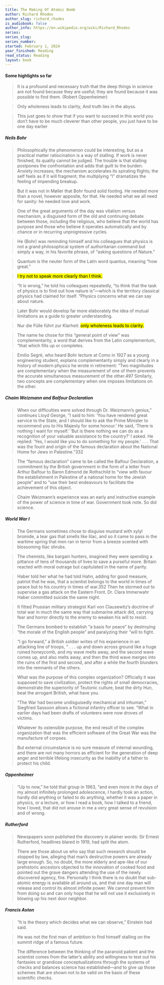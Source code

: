 ```yaml
---
title: The Making Of Atomic Bomb
author: Richard Rhodes
author_slug: richard_rhodes
is_audiobook: false
author_info: https://en.wikipedia.org/wiki/Richard_Rhodes
series: 
series_slug: 
series_number: 
started: February 1, 2024
year_finished: Reading
read_status: Reading
layout: book
---
```


#### Some highlights so far

>It is a profound and necessary truth that the deep things in science are not found because they are useful; they are found because
>it was possible to find them.
>(Robert Oppenheimer)

>Only wholeness leads to clarity,
>And truth lies in the abyss.

>This just goes to show that if you want to succeed in this world you don’t have to be much cleverer than other people, you just have to be one day earlier

##### Neils Bohr

   >Philosophically the phenomenon could be interesting, but as a practical matter ratiocination is a way of stalling. If work is never finished, its quality cannot be judged. The trouble is that stalling postpones the confrontation and adds that guilt to the burden. Anxiety increases; the mechanism accelerates its spiraling flights; the self feels as if it will fragment; the multiplying “I” dramatizes the feeling of impending breakup.

   >But it was not in Møller that Bohr found solid footing. He needed more than a novel, however apposite, for that. He needed what we all need for sanity: he needed love and work.

   >One of the great arguments of the day was vitalism versus mechanism, a disguised form of the old and continuing debate between those, including the religious, who believe that the world has purpose and those who believe it operates automatically and by chance or in recurring unprogressive cycles.

   >He (Bohr) was reminding himself and his colleagues that physics is not a grand philosophical system of authoritarian command but simply a way, in his favorite phrase, of “asking questions of Nature.”

   >Quantum is the neuter form of the Latin word quantus, meaning “how great.”

   ><mark>I try not to speak more clearly than I think.</mark>

   >“It is wrong,” he told his colleagues repeatedly, “to think that the task of physics is to find out how nature is”—which is the territory classical physics had claimed for itself. “Physics concerns what we can say about nature.

   >Later Bohr would develop far more elaborately the idea of mutual limitations as a guide to greater understanding.

   >Nur die Fülle führt zur Klarheit: <mark>only wholeness leads to clarity.</mark>

   >The name he chose for this “general point of view” was complementarity, a word that derives from the Latin complementum, “that which fills up or completes.

   >Emilio Segrè, who heard Bohr lecture at Como in 1927 as a young engineering student, explains complementarity simply and clearly in a history of modern physics he wrote in retirement: “Two magnitudes are complementary when the measurement of one of them prevents the accurate simultaneous measurement of the other.497 Similarly, two concepts are complementary when one imposes limitations on the other.

##### Chaim Weizmann and Balfour Declaration

  > When our difficulties were solved through Dr. Weizmann’s genius,” continues Lloyd George, “I said to him: ‘You have rendered great service to the State, and I should like to ask the Prime Minister to recommend you to His Majesty for some honour.’ He said, ‘There is nothing I want for myself.’ ‘But is there nothing we can do as a recognition of your valuable assistance to the country?’ I asked. He replied: ‘Yes, I would like you to do something for my people.’ . . . That was the fount and origin of the famous declaration about the National Home for Jews in Palestine.”332

   >The “famous declaration” came to be called the Balfour Declaration, a commitment by the British government in the form of a letter from Arthur Balfour to Baron Edmond de Rothschild to “view with favour the establishment in Palestine of a national home for the Jewish people” and to “use their best endeavours to facilitate the achievement of this object.

   >Chaim Weizmann’s experience was an early and instructive example of the power of science in time of war. Government took note. So did science.

##### World War I

   >The Germans sometimes chose to disguise mustard with xylyl bromide, a tear gas that smells like lilac, and so it came to pass in the wartime spring that men ran in terror from a breeze scented with blossoming lilac shrubs.

   >The chemists, like bargain hunters, imagined they were spending a pittance of tens of thousands of lives to save a purseful more. Britain reacted with moral outrage but capitulated in the name of parity.

   >Haber told her what he had told Hahn, adding for good measure, patriot that he was, that a scientist belongs to the world in times of peace but to his country in times of war.352 Then he stormed out to supervise a gas attack on the Eastern Front. Dr. Clara Immerwahr Haber committed suicide the same night.

   >It fitted Prussian military strategist Karl von Clausewitz’s doctrine of total war in much the same way that submarine attack did, carrying fear and horror directly to the enemy to weaken his will to resist.

   >The Germans bombed to establish “a basis for peace” by destroying “the morale of the English people” and paralyzing their “will to fight.

   >“I go forward,” a British soldier writes of his experience in an attacking line of troops, “ . . . up and down across ground like a huge ruined honeycomb, and my wave melts away, and the second wave comes up, and also melts away, and then the third wave merges into the ruins of the first and second, and after a while the fourth blunders into the remnants of the others.

   >What was the purpose of this complex organization? Officially it was supposed to save civilization, protect the rights of small democracies, demonstrate the superiority of Teutonic culture, beat the dirty Hun, beat the arrogant British, what have you.

   >“The War had become undisguisedly mechanical and inhuman,” Siegfried Sassoon allows a fictional infantry officer to see. “What in earlier days had been drafts of volunteers were now droves of victims.

   > Whatever its ostensible purpose, the end result of the complex organization that was the efficient software of the Great War was the manufacture of corpses.

   >But external circumstance is no sure measure of internal wounding, and there are not many horrors as efficient for the generation of deep anger and terrible lifelong insecurity as the inability of a father to protect his child.

##### Oppenheimer

   >“Up to now,” he told that group in 1963, “and even more in the days of my almost infinitely prolonged adolescence, I hardly took an action, hardly did anything or failed to do anything, whether it was a paper in physics, or a lecture, or how I read a book, how I talked to a friend, how I loved, that did not arouse in me a very great sense of revulsion and of wrong.

##### Rutherford

   >Newspapers soon published the discovery in plainer words: Sir Ernest Rutherford, headlines blared in 1919, had split the atom.

   >There are those about us who say that such research should be stopped by law, alleging that man’s destructive powers are already large enough. So, no doubt, the more elderly and ape-like of our prehistoric ancestors objected to the innovation of cooked food and pointed out the grave dangers attending the use of the newly discovered agency, fire. Personally I think there is no doubt that sub-atomic energy is available all around us, and that one day man will release and control its almost infinite power. We cannot prevent him from doing so and can only hope that he will not use it exclusively in blowing up his next door neighbor.

##### Francis Aston

   >“It is the theory which decides what we can observe,” Einstein had said.

   >He was not the first man of ambition to find himself stalling on the summit ridge of a famous future.

>The difference between the thinking of the paranoid patient and the scientist comes from the latter’s ability and willingness to test out his fantasies or grandiose conceptualizations through the systems of checks and balances science has established—and to give up those schemes that are shown not to be valid on the basis of these scientific checks.
